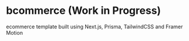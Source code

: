 # bcommerce (Work in Progress)

ecommerce template built using Next.js, Prisma, TailwindCSS and Framer Motion
